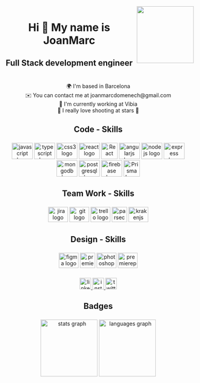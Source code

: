 <img align="right" height="150" src="https://media0.giphy.com/media/Nx0rz3jtxtEre/giphy.gif?cid=ecf05e474du2d7tbnk0ceqtpmniozv1o7x13zxbr1sikl6gh&rid=giphy.gif&ct=g"  />

###

<h1 align="center">Hi 👋  My name is JoanMarc</h1>

###

<h2 align="center">Full Stack development engineer</h2>

###

<h1 align="center"></h1>

###

<p align="center">🌍️ I'm based in Barcelona<br> ✉️ You can contact me at joanmarcdomenech@gmail.com<br>🚀 I'm currently working at Vibia<br>📸 I really love shooting at stars 🌠</p>

###

<h2 align="center">Code - Skills</h2>

###

<div align="center">
  <img src="https://cdn.jsdelivr.net/gh/devicons/devicon/icons/javascript/javascript-original.svg" height="43" width="55" alt="javascript logo"  />
  <img src="https://cdn.jsdelivr.net/gh/devicons/devicon/icons/typescript/typescript-original.svg" height="43" width="55" alt="typescript logo"  />
  <img src="https://cdn.jsdelivr.net/gh/devicons/devicon/icons/css3/css3-original.svg" height="43" width="55" alt="css3 logo"  />
  <img src="https://cdn.jsdelivr.net/gh/devicons/devicon/icons/react/react-original.svg" height="43" width="55" alt="react logo"  />
  <img src="https://raw.githubusercontent.com/kristerkari/react-native-svg-transformer/master/images/react-native-logo.png"  height="43" alt="React" />
  <img src="https://cdn.jsdelivr.net/gh/devicons/devicon/icons/angularjs/angularjs-original.svg" height="43" width="55" alt="angularjs logo"  />
  <img src="https://cdn.jsdelivr.net/gh/devicons/devicon/icons/nodejs/nodejs-original.svg" height="43" width="55" alt="nodejs logo"  />
  <img src="https://cdn.jsdelivr.net/gh/devicons/devicon/icons/express/express-original.svg" height="43" width="55" alt="express logo"  />
  <img src="https://cdn.jsdelivr.net/gh/devicons/devicon/icons/mongodb/mongodb-original.svg" height="43" width="55" alt="mongodb logo"  />
  <img src="https://cdn.jsdelivr.net/gh/devicons/devicon/icons/postgresql/postgresql-original.svg" height="43" width="55" alt="postgresql logo"  />
  <img src="https://cdn.jsdelivr.net/gh/devicons/devicon/icons/firebase/firebase-plain.svg" height="43" width="55" alt="firebase logo"  />
  <img src="https://avatars.githubusercontent.com/u/17219288?s=280&v=4" alt="Prisma Logo"  height="43"/></a>
</div>

###

<h2 align="center">Team Work - Skills</h2>

###

<div align="center">
  <img src="https://cdn.worldvectorlogo.com/logos/jira-1.svg" height="40" width="52" alt="jira logo"  />
  <img src="https://cdn.jsdelivr.net/gh/devicons/devicon/icons/git/git-original.svg" height="40" width="52" alt="git logo"  />
  <img src="https://cdn.jsdelivr.net/gh/devicons/devicon/icons/trello/trello-plain.svg" height="40" width="52" alt="trello logo"  />
  <img src="https://static-00.iconduck.com/assets.00/parsec-icon-512x512-4kbj8llm.png" height="40" width="40" alt="parsec logo"  />
  <img src="https://cdn.jsdelivr.net/gh/devicons/devicon/icons/krakenjs/krakenjs-original.svg" height="40" width="52" alt="krakenjs logo"  />
</div>

###

<h2 align="center">Design - Skills</h2>

###

<div align="center">
  <img src="https://cdn.jsdelivr.net/gh/devicons/devicon/icons/figma/figma-original.svg" height="40" width="52" alt="figma logo"  />
  <img src="https://upload.wikimedia.org/wikipedia/commons/thumb/b/b6/Adobe_Photoshop_Lightroom_CC_logo.svg/512px-Adobe_Photoshop_Lightroom_CC_logo.svg.png" height="40"  alt="premierepro logo"  />
  <img src="https://cdn.jsdelivr.net/gh/devicons/devicon/icons/photoshop/photoshop-plain.svg" height="40" width="52" alt="photoshop logo"  />
  <img src="https://cdn.jsdelivr.net/gh/devicons/devicon/icons/premierepro/premierepro-plain.svg" height="40" width="52" alt="premierepro logo"  />
  
</div>

###

<div align="center">
  <a href="https://www.linkedin.com/in/joanmarc-domenech/" target="_blank">
    <img src="https://img.shields.io/static/v1?message=LinkedIn&logo=linkedin&label=&color=0077B5&logoColor=white&labelColor=&style=for-the-badge" height="30" alt="linkedin logo"  />
  </a>
  <a href="https://www.instagram.com/jmarc.domenech/" target="_blank">
    <img src="https://img.shields.io/static/v1?message=Instagram&logo=instagram&label=&color=E4405F&logoColor=white&labelColor=&style=for-the-badge" height="30" alt="instagram logo"  />
  </a>
  <a href="https://twitter.com/DomenechBueno" target="_blank">
    <img src="https://img.shields.io/static/v1?message=Twitter&logo=twitter&label=&color=1DA1F2&logoColor=white&labelColor=&style=for-the-badge" height="30" alt="twitter logo"  />
  </a>
</div>

###

<h2 align="center">Badges</h2>

###

<div align="center">
  <img src="https://github-readme-stats.vercel.app/api?hide_title=true&hide_rank=false&show_icons=true&include_all_commits=true&count_private=true&disable_animations=false&theme=dark&locale=en&hide_border=false&username=mortyrise" height="150" alt="stats graph"  />
  <img src="https://github-readme-stats.vercel.app/api/top-langs?locale=en&hide_title=false&layout=compact&card_width=320&langs_count=4&theme=dark&hide_border=false&username=mortyrise" height="150" alt="languages graph"  />
</div>

###


